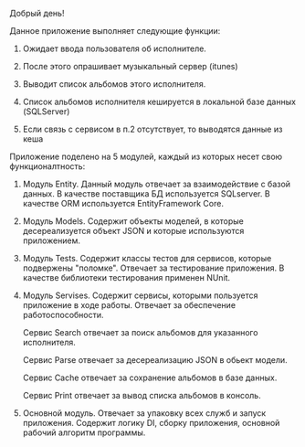 Добрый день! 

Данное приложение выполняет следующие функции:

1. Ожидает ввода пользователя об исполнителе.

2. После этого опрашивает музыкальный сервер (itunes)

3. Выводит список альбомов этого исполнителя.

4. Список альбомов исполнителя кешируется в локальной базе данных (SQLServer)

5. Если связь с сервисом в п.2 отсутствует, то выводятся данные из кеша

Приложение поделено на 5 модулей, каждый из которых несет свою функционалтность:

1. Модуль Entity. Данный модуль отвечает за взаимодействие с базой данных. 
В качестве поставщика БД используется SQLserver.
В качестве ORM используется EntityFramework Core.

2. Модуль Models. Содержит объекты моделей, в которые десереализуется объект JSON и которые используются приложением.

3. Модуль Tests. Содержит классы тестов для сервисов, которые подвержены "поломке". Отвечает за тестирование приложения. 
В качестве библиотеки тестирования применен NUnit. 

4. Модуль Servises. Содержит сервисы, которыми пользуется приложение в ходе работы. Отвечает за обеспечение работоспособности. 

      Сервис Search отвечает за поиск альбомов для указанного исполнителя. 

      Сервис Parse отвечает за десереализацию JSON в обьект модели. 

      Сервис Cache отвечает за сохранение альбомов в базе данных.

      Сервис Print отвечает за вывод списка альбомов в консоль.

5. Основной модуль. Отвечает за упаковку всех служб и запуск приложения. Содержит логику DI, сборку приложения, основной рабочий алгоритм программы.
